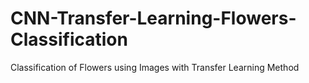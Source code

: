 # CNN-Transfer-Learning-Flowers-Classification
Classification of Flowers using Images with Transfer Learning Method
